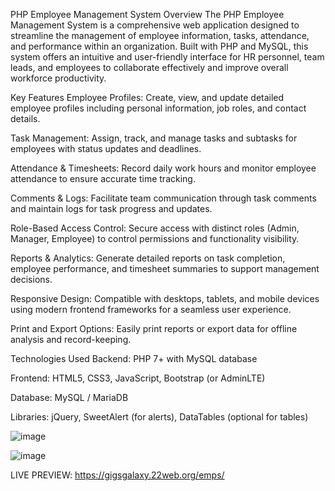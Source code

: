 PHP Employee Management System
Overview
The PHP Employee Management System is a comprehensive web application designed to streamline the management of employee information, tasks, attendance, and performance within an organization. Built with PHP and MySQL, this system offers an intuitive and user-friendly interface for HR personnel, team leads, and employees to collaborate effectively and improve overall workforce productivity.

Key Features
Employee Profiles: Create, view, and update detailed employee profiles including personal information, job roles, and contact details.

Task Management: Assign, track, and manage tasks and subtasks for employees with status updates and deadlines.

Attendance & Timesheets: Record daily work hours and monitor employee attendance to ensure accurate time tracking.

Comments & Logs: Facilitate team communication through task comments and maintain logs for task progress and updates.

Role-Based Access Control: Secure access with distinct roles (Admin, Manager, Employee) to control permissions and functionality visibility.

Reports & Analytics: Generate detailed reports on task completion, employee performance, and timesheet summaries to support management decisions.

Responsive Design: Compatible with desktops, tablets, and mobile devices using modern frontend frameworks for a seamless user experience.

Print and Export Options: Easily print reports or export data for offline analysis and record-keeping.

Technologies Used
Backend: PHP 7+ with MySQL database

Frontend: HTML5, CSS3, JavaScript, Bootstrap (or AdminLTE)

Database: MySQL / MariaDB

Libraries: jQuery, SweetAlert (for alerts), DataTables (optional for tables)

![image](https://github.com/user-attachments/assets/13fb4709-2f05-4a6e-87e6-068899974011)


![image](https://github.com/user-attachments/assets/15a0dbcc-a6d5-4199-90b0-52a826597d11)


LIVE PREVIEW: https://gigsgalaxy.22web.org/emps/
